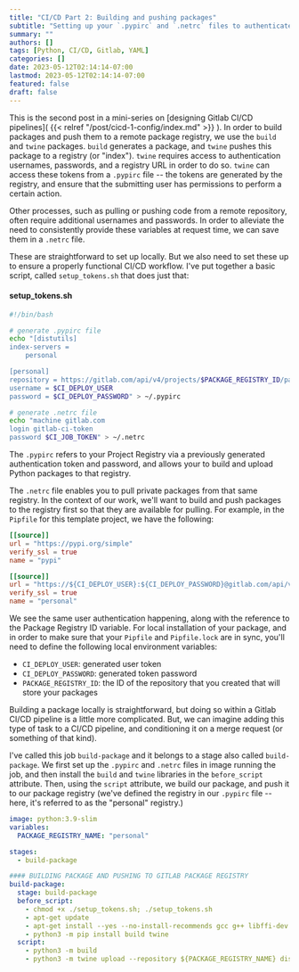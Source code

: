 ```yaml
---
title: "CI/CD Part 2: Building and pushing packages"
subtitle: "Setting up your `.pypirc` and `.netrc` files to authenticate the package registry and Gitlab account"
summary: ""
authors: []
tags: [Python, CI/CD, Gitlab, YAML]
categories: []
date: 2023-05-12T02:14:14-07:00
lastmod: 2023-05-12T02:14:14-07:00
featured: false
draft: false
---
```


This is the second post in a mini-series on [designing Gitlab CI/CD pipelines]( {{< relref "/post/cicd-1-config/index.md" >}} ).  In order to build packages and push them to a remote package registry, we use the `build` and `twine` packages.  `build` generates a package, and `twine` pushes this package to a registry (or "index").  `twine` requires access to authentication usernames, passwords, and a registry URL in order to do so.  `twine` can access these tokens from a `.pypirc` file -- the tokens are generated by the registry, and ensure that the submitting user has permissions to perform a certain action.

Other processes, such as pulling or pushing code from a remote repository, often require additional usernames and passwords.  In order to alleviate the need to consistently provide these variables at request time, we can save them in a `.netrc` file.

These are straightforward to set up locally.  But we also need to set these up to ensure a properly functional CI/CD workflow.  I've put together a basic script, called `setup_tokens.sh` that does just that:

#### setup_tokens.sh
```bash
#!/bin/bash

# generate .pypirc file
echo "[distutils]
index-servers =
    personal

[personal]
repository = https://gitlab.com/api/v4/projects/$PACKAGE_REGISTRY_ID/packages/pypi
username = $CI_DEPLOY_USER
password = $CI_DEPLOY_PASSWORD" > ~/.pypirc

# generate .netrc file
echo "machine gitlab.com
login gitlab-ci-token
password $CI_JOB_TOKEN" > ~/.netrc
```

The `.pypirc` refers to your Project Registry via a previously generated authentication token and password, and allows your to build and upload Python packages to that registry.

The `.netrc` file enables you to pull private packages from that same registry.  In the context of our work, we'll want to build and push packages to the registry first so that they are available for pulling.  For example, in the `Pipfile` for this template project, we have the following:

```toml
[[source]]
url = "https://pypi.org/simple"
verify_ssl = true
name = "pypi"

[[source]]
url = "https://${CI_DEPLOY_USER}:${CI_DEPLOY_PASSWORD}@gitlab.com/api/v4/projects/${$PACKAGE_REGISTRY_ID}/packages/pypi/simple"
verify_ssl = true
name = "personal"
```

We see the same user authentication happening, along with the reference to the Package Registry ID variable.  For local installation of your package, and in order to make sure that your `Pipfile` and `Pipfile.lock` are in sync, you'll need to define the following local environment variables:

 * `CI_DEPLOY_USER`: generated user token
 * `CI_DEPLOY_PASSWORD`: generated token password
 * `PACKAGE_REGISTRY_ID`: the ID of the repository that you created that will store your packages

Building a package locally is straightforward, but doing so within a Gitlab CI/CD pipeline is a little more complicated.  But, we can imagine adding this type of task to a CI/CD pipeline, and conditioning it on a merge request (or something of that kind).

I've called this job `build-package` and it belongs to a stage also called `build-package`.  We first set up the `.pypirc` and `.netrc` files in image running the job, and then install the `build` and `twine` libraries in the `before_script` attribute.  Then, using the `script` attribute, we build our package, and push it to our package registry (we've defined the registry in our `.pypirc` file -- here, it's referred to as the "personal" registry.)

```yaml
image: python:3.9-slim
variables:
  PACKAGE_REGISTRY_NAME: "personal"

stages:
  - build-package

#### BUILDING PACKAGE AND PUSHING TO GITLAB PACKAGE REGISTRY
build-package:
  stage: build-package
  before_script:
    - chmod +x ./setup_tokens.sh; ./setup_tokens.sh
    - apt-get update
    - apt-get install --yes --no-install-recommends gcc g++ libffi-dev
    - python3 -m pip install build twine
  script:
    - python3 -m build
    - python3 -m twine upload --repository ${PACKAGE_REGISTRY_NAME} dist/* --verbose
```